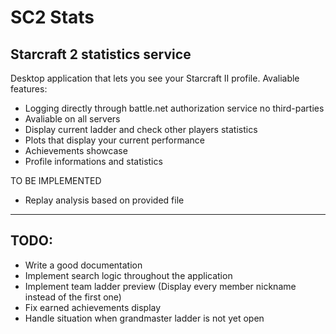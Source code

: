 # SC2 Stats

## Starcraft 2 statistics service
Desktop application that lets you see your Starcraft II profile.
Avaliable features:
* Logging directly through battle.net authorization service no third-parties
* Avaliable on all servers
* Display current ladder and check other players statistics
* Plots that display your current performance
* Achievements showcase
* Profile informations and statistics

TO BE IMPLEMENTED
* Replay analysis based on provided file
---

## TODO:

-   Write a good documentation
-   Implement search logic throughout the application
-   Implement team ladder preview (Display every member nickname instead of the first one)
-   Fix earned achievements display
-   Handle situation when grandmaster ladder is not yet open
